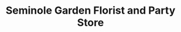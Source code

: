 ---
title: "Seminole Garden Florist and Party Store"
url: /seminole/seminole-garden-florist-and-party-store/
shop: party
---
